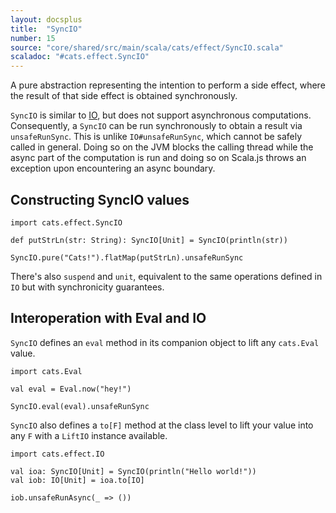 ```yaml
---
layout: docsplus
title:  "SyncIO"
number: 15
source: "core/shared/src/main/scala/cats/effect/SyncIO.scala"
scaladoc: "#cats.effect.SyncIO"
---
```


A pure abstraction representing the intention to perform a side effect, where the result of that side effect is obtained synchronously.

`SyncIO` is similar to [IO](./io.html), but does not support asynchronous computations. Consequently, a `SyncIO` can be run synchronously to obtain a result via `unsafeRunSync`. This is unlike `IO#unsafeRunSync`, which cannot be safely called in general. Doing so on the JVM blocks the calling thread while the async part of the computation is run and doing so on Scala.js throws an exception upon encountering an async boundary.

## Constructing SyncIO values

```tut:book
import cats.effect.SyncIO

def putStrLn(str: String): SyncIO[Unit] = SyncIO(println(str))

SyncIO.pure("Cats!").flatMap(putStrLn).unsafeRunSync
```

There's also `suspend` and `unit`, equivalent to the same operations defined in `IO` but with synchronicity guarantees.

## Interoperation with Eval and IO

`SyncIO` defines an `eval` method in its companion object to lift any `cats.Eval` value.

```tut:book
import cats.Eval

val eval = Eval.now("hey!")

SyncIO.eval(eval).unsafeRunSync
```

`SyncIO` also defines a `to[F]` method at the class level to lift your value into any `F` with a `LiftIO` instance available.

```tut:book
import cats.effect.IO

val ioa: SyncIO[Unit] = SyncIO(println("Hello world!"))
val iob: IO[Unit] = ioa.to[IO]

iob.unsafeRunAsync(_ => ())
```
